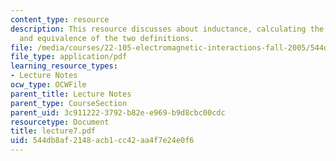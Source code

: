 ```yaml
---
content_type: resource
description: This resource discusses about inductance, calculating the inductance
  and equivalence of the two definitions.
file: /media/courses/22-105-electromagnetic-interactions-fall-2005/544db8af2148acb1cc42aa4f7e24e0f6_lecture7.pdf
file_type: application/pdf
learning_resource_types:
- Lecture Notes
ocw_type: OCWFile
parent_title: Lecture Notes
parent_type: CourseSection
parent_uid: 3c911222-3792-b82e-e969-b9d8cbc00cdc
resourcetype: Document
title: lecture7.pdf
uid: 544db8af-2148-acb1-cc42-aa4f7e24e0f6
---
```

